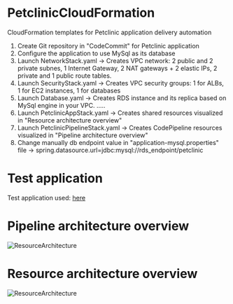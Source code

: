 # PetclinicCloudFormation
CloudFormation templates for Petclinic application delivery automation
1. Create Git repository in "CodeCommit" for Petclinic application
2. Configure the application to use MySql as its database
3. Launch NetworkStack.yaml -> Creates VPC network: 2 public and 2 private subnes, 1 Internet Gateway, 2 NAT gateways + 2 elastic IPs, 2 private and 1 public route tables.
4. Launch SecurityStack.yaml -> Creates VPC security groups: 1 for ALBs, 1 for EC2 instances, 1 for databases
4. Launch Database.yaml -> Creates RDS instance and its replica based on MySql engine in your VPC.
.....
5. Launch PetclinicAppStack.yaml -> Creates shared resources visualized in "Resource architecture overview"
6. Launch PetclinicPipelineStack.yaml -> Creates CodePipeline resources visualized in "Pipeline architecture overview"
7. Change manually db endpoint value in "application-mysql.properties" file -> spring.datasource.url=jdbc:mysql://rds_endpoint/petclinic 

# Test application
Test application used: [here](https://github.com/spring-projects/spring-petclinic)

# Pipeline architecture overview
![ResourceArchitecture](https://github.com/janisliepins/PetclinicCloudFormation/blob/develop/PetclinicPipelineArchitecture.png)

# Resource architecture overview
![ResourceArchitecture](https://github.com/janisliepins/PetclinicCloudFormation/blob/develop/PetclinicResourceArchitecture.png)

